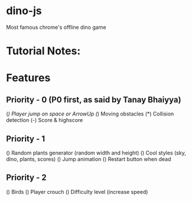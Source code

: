 # dino-js
Most famous chrome's offline dino game

# Tutorial Notes:
# Features
## Priority - 0 (P0 first, as said by Tanay Bhaiyya)
(*) Player jump on space or ArrowUp
(*) Moving obstacles
(*) Collision detection
(-) Score & highscore

## Priority - 1
() Random plants generator (random width and height)
() Cool styles (sky, dino, plants, scores)
() Jump animation
() Restart button when dead

## Priority - 2
() Birds
() Player crouch
() Difficulty level (increase speed)